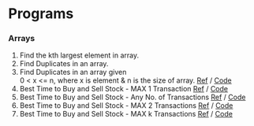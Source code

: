# Programs

 ### Arrays
  1. Find the kth largest element in array.
  2. Find Duplicates in an array.
  3. Find Duplicates in an array given <br />
     0 < x <= n, where x is element & n is the size of array. [Ref](https://www.youtube.com/watch?v=GeHOlt_QYz8) / [Code](https://github.com/Brijesh59/Programming-Questions/blob/master/Array/Program3.java)
  4. Best Time to Buy and Sell Stock - MAX 1 Transaction [Ref]() / [Code](https://github.com/Brijesh59/Programming-Questions/blob/master/Array/Program4.java)
  5. Best Time to Buy and Sell Stock - Any No. of Transactions [Ref]() / [Code](https://github.com/Brijesh59/Programming-Questions/blob/master/Array/Program5.java) 
  6. Best Time to Buy and Sell Stock - MAX 2 Transactions [Ref]() / [Code](https://github.com/Brijesh59/Programming-Questions/blob/master/Array/Program6.java)
  7. Best Time to Buy and Sell Stock - MAX k Transactions [Ref]() / [Code](https://github.com/Brijesh59/Programming-Questions/blob/master/Array/Program7.java)
